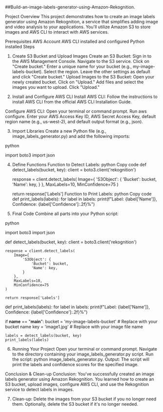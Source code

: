 ##Build-an-image-labels-generator-using-Amazon-Rekognition.

Project Overview
This project demonstrates how to create an image labels generator using Amazon Rekognition, a service that simplifies adding image and video analysis to your applications. You'll utilize Amazon S3 to store images and AWS CLI to interact with AWS services.

Prerequisites
AWS Account
AWS CLI installed and configured
Python installed
Steps

1. Create S3 Bucket and Upload Images
Create an S3 Bucket:
Sign in to the AWS Management Console.
Navigate to the S3 service.
Click on "Create bucket."
Enter a unique name for your bucket (e.g., my-image-labels-bucket).
Select the region.
Leave the other settings as default and click "Create bucket."
Upload Images to the S3 Bucket:
Open your newly created bucket.
Click on "Upload."
Add files and select the images you want to upload.
Click "Upload."

2. Install and Configure AWS CLI
Install AWS CLI:
Follow the instructions to install AWS CLI from the official AWS CLI Installation Guide.

Configure AWS CLI:
Open your terminal or command prompt.
Run aws configure.
Enter your AWS Access Key ID, AWS Secret Access Key, default region name (e.g., us-west-2), and default output format (e.g., json).

3. Import Libraries
Create a new Python file (e.g., image_labels_generator.py) and add the following imports:

python

import boto3
import json

4. Define Functions
Function to Detect Labels:
python
Copy code
def detect_labels(bucket, key):
    client = boto3.client('rekognition')
    
    response = client.detect_labels(
        Image={
            'S3Object': {
                'Bucket': bucket,
                'Name': key,
            }
        },
        MaxLabels=10,
        MinConfidence=75
    )
    
    return response['Labels']
Function to Print Labels:
python
Copy code
def print_labels(labels):
    for label in labels:
        print(f"Label: {label['Name']}, Confidence: {label['Confidence']:.2f}%")

5. Final Code
Combine all parts into your Python script:

python

import boto3
import json

def detect_labels(bucket, key):
    client = boto3.client('rekognition')
    
    response = client.detect_labels(
        Image={
            'S3Object': {
                'Bucket': bucket,
                'Name': key,
            }
        },
        MaxLabels=10,
        MinConfidence=75
    )
    
    return response['Labels']

def print_labels(labels):
    for label in labels:
        print(f"Label: {label['Name']}, Confidence: {label['Confidence']:.2f}%")

if __name__ == "__main__":
    bucket = 'my-image-labels-bucket'  # Replace with your bucket name
    key = 'image1.jpg'  # Replace with your image file name
    
    labels = detect_labels(bucket, key)
    print_labels(labels)
    
6. Running Your Project
Open your terminal or command prompt.
Navigate to the directory containing your image_labels_generator.py script.
Run the script: python image_labels_generator.py.
Output:
The script will print the labels and confidence scores for the specified image.

Conclusion & Clean-up
Conclusion:
You've successfully created an image labels generator using Amazon Rekognition. You learned how to create an S3 bucket, upload images, configure AWS CLI, and use the Rekognition service to detect labels in images.

7. Clean-up:
Delete the images from your S3 bucket if you no longer need them.
Optionally, delete the S3 bucket if it's no longer needed.
